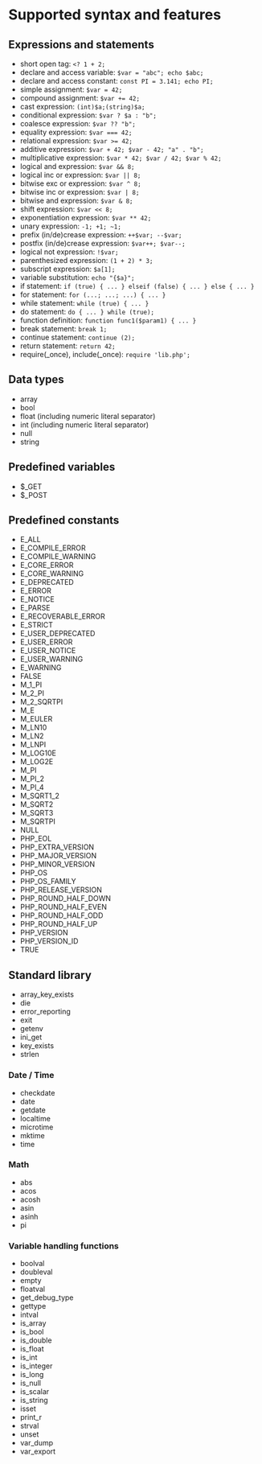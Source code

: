 # Supported syntax and features

## Expressions and statements
- short open tag: `<? 1 + 2;`
- declare and access variable: `$var = "abc"; echo $abc;`
- declare and access constant: `const PI = 3.141; echo PI;`
- simple assignment: `$var = 42;`
- compound assignment: `$var += 42;`
- cast expression: `(int)$a;(string)$a;`
- conditional expression: `$var ? $a : "b";`
- coalesce expression: `$var ?? "b";`
- equality expression: `$var === 42;`
- relational expression: `$var >= 42;`
- additive expression: `$var + 42; $var - 42; "a" . "b";`
- multiplicative expression: `$var * 42; $var / 42; $var % 42;`
- logical and expression: `$var && 8;`
- logical inc or expression: `$var || 8;`
- bitwise exc or expression: `$var ^ 8;`
- bitwise inc or expression: `$var | 8;`
- bitwise and expression: `$var & 8;`
- shift expression: `$var << 8;`
- exponentiation expression: `$var ** 42;`
- unary expression: `-1; +1; ~1;`
- prefix (in/de)crease expression: `++$var; --$var;`
- postfix (in/de)crease expression: `$var++; $var--;`
- logical not expression: `!$var;`
- parenthesized expression: `(1 + 2) * 3;`
- subscript expression: `$a[1];`
- variable substitution: `echo "{$a}";`
- if statement: `if (true) { ... } elseif (false) { ... } else { ... }`
- for statement: `for (...; ...; ...) { ... }`
- while statement: `while (true) { ... }`
- do statement: `do { ... } while (true);`
- function definition: `function func1($param1) { ... }`
- break statement: `break 1;`
- continue statement: `continue (2);`
- return statement: `return 42;`
- require(_once), include(_once): `require 'lib.php';`

## Data types
- array
- bool
- float (including numeric literal separator)
- int  (including numeric literal separator)
- null
- string

## Predefined variables
- $_GET
- $_POST

## Predefined constants
- E_ALL
- E_COMPILE_ERROR
- E_COMPILE_WARNING
- E_CORE_ERROR
- E_CORE_WARNING
- E_DEPRECATED
- E_ERROR
- E_NOTICE
- E_PARSE
- E_RECOVERABLE_ERROR
- E_STRICT
- E_USER_DEPRECATED
- E_USER_ERROR
- E_USER_NOTICE
- E_USER_WARNING
- E_WARNING
- FALSE
- M_1_PI
- M_2_PI
- M_2_SQRTPI
- M_E
- M_EULER
- M_LN10
- M_LN2
- M_LNPI
- M_LOG10E
- M_LOG2E
- M_PI
- M_PI_2
- M_PI_4
- M_SQRT1_2
- M_SQRT2
- M_SQRT3
- M_SQRTPI
- NULL
- PHP_EOL
- PHP_EXTRA_VERSION
- PHP_MAJOR_VERSION
- PHP_MINOR_VERSION
- PHP_OS
- PHP_OS_FAMILY
- PHP_RELEASE_VERSION
- PHP_ROUND_HALF_DOWN
- PHP_ROUND_HALF_EVEN
- PHP_ROUND_HALF_ODD
- PHP_ROUND_HALF_UP
- PHP_VERSION
- PHP_VERSION_ID
- TRUE

## Standard library
- array_key_exists
- die
- error_reporting
- exit
- getenv
- ini_get
- key_exists
- strlen

### Date / Time
- checkdate
- date
- getdate
- localtime
- microtime
- mktime
- time

### Math
- abs
- acos
- acosh
- asin
- asinh
- pi

### Variable handling functions
- boolval
- doubleval
- empty
- floatval
- get_debug_type
- gettype
- intval
- is_array
- is_bool
- is_double
- is_float
- is_int
- is_integer
- is_long
- is_null
- is_scalar
- is_string
- isset
- print_r
- strval
- unset
- var_dump
- var_export
